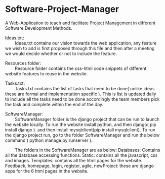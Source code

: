# Software-Project-Manager
A Web-Application to teach and facilitate Project Management in different Software Development Methods.

Ideas.txt:</br>
&nbsp;&nbsp;&nbsp;&nbsp;&nbsp;&nbsp;&nbsp;&nbsp;Ideas.txt contains our vision towards the web application, any feature we wish to add is first proposed through this file and then after a meeting we would decide whether or not to include the feature.

Resources folder:</br>
&nbsp;&nbsp;&nbsp;&nbsp;&nbsp;&nbsp;&nbsp;&nbsp;Resource folder contains the css-html code snippets of different website features to reuse in the website.

Tasks.txt:</br>
&nbsp;&nbsp;&nbsp;&nbsp;&nbsp;&nbsp;&nbsp;&nbsp;Tasks.txt contains the list of tasks that need to be done( unlike ideas these are formal and implementation specific ). This is list is updated daily to include all the tasks need to be done accordingly the team members pick the task and complete within the end of the day.

SoftwareManager:</br>
&nbsp;&nbsp;&nbsp;&nbsp;&nbsp;&nbsp;&nbsp;&nbsp;SoftwareManager folder is the django project that can be run to launch the website locally. To run the website install python, and then django( pip install django ). and then install mysqlclient(pip install mysqlclient). To run the django project run, go to the folder SoftwareManager and run the below command ( python manage.py runserver ).

&nbsp;&nbsp;&nbsp;&nbsp;&nbsp;&nbsp;&nbsp;&nbsp;The folders in the SoftwareManager are as below:
Databases: Contains all the database accessing functions.
Static: contains all the javascript, css and images.
Templates: contains all the html pages for the website.
Feedback, homepage, login, register, agile, newProject: these are django apps for the 6 html pages in the website.
